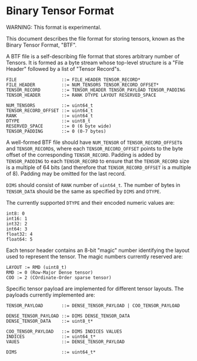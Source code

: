 # Binary Tensor Format

<!--* freshness: {
  owner: 'doak'
  reviewed: '2019-10-22'
} *-->

<!-- TOC -->

WARNING: This format is experimental.

This document describes the file format for storing tensors, known as the Binary
Tensor Format, "BTF".

A BTF file is a self-describing file format that stores arbitrary number of
Tensors. It is formed as a byte stream whose top-level structure is a "File
Header" followed by a list of "Tensor Record"s.

<!-- TODO(doak): Make a diagram for the format -->

```none
FILE                 ::= FILE_HEADER TENSOR_RECORD*
FILE_HEADER          ::= NUM_TENSORS TENSOR_RECORD_OFFSET*
TENSOR_RECORD        ::= TENSOR_HEADER TENSOR_PAYLOAD TENSOR_PADDING
TENSOR_HEADER        ::= RANK DTYPE LAYOUT RESERVED_SPACE

NUM_TENSORS          ::= uint64_t
TENSOR_RECORD_OFFSET ::= uint64_t
RANK                 ::= uint64_t
DTYPE                ::= uint8_t
RESERVED_SPACE       ::= 0 (6 byte wide)
TENSOR_PADDING       ::= 0 (0-7 bytes)
```

A well-formed BTF file should have `NUM_TENSOR` of `TENSOR_RECORD_OFFSET`s and
`TENSOR_RECORD`s, where each `TENSOR_RECORD_OFFSET` points to the byte offset of
the corresponding `TENSOR_RECORD`. Padding is added by `TENSOR_PADDING` to each
`TENSOR_RECORD` to ensure that the `TENSOR_RECORD` size is a multiple of 64 bits
(and therefore that `TENSOR_RECORD_OFFSET` is a multiple of 8). Padding may be
omitted for the last record.

`DIMS` should consist of `RANK` number of `uint64_t`. The number of bytes in
`TENSOR_DATA` should be the same as specified by `DIMS` and `DTYPE`.

The currently supported `DTYPE` and their encoded numeric values are:

```none
int8: 0
int16: 1
int32: 2
int64: 3
float32: 4
float64: 5
```

Each tensor header contains an 8-bit "magic" number identifying the layout used
to represent the tensor. The magic numbers currently reserved are:

<!-- TODO(doak): It's better to have these magic numbers and their names defined
     centrally and import it here and in the languages that parse it to ensure
     they're kept in sync -->

```none
LAYOUT := RMD (uint8_t)
RMD := 0 (Row-Major Dense tensor)
COO := 2 (COrdinate-Order sparse tensor)
```

Specific tensor payload are implemented for different tensor layouts. The
payloads currently implemented are:

```none
TENSOR_PAYLOAD       ::= DENSE_TENSOR_PAYLOAD | COO_TENSOR_PAYLOAD

DENSE_TENSOR_PAYLOAD ::= DIMS DENSE_TENSOR_DATA
DENSE_TENSOR_DATA    ::= uint8_t*

COO_TENSOR_PAYLOAD   ::= DIMS INDICES VALUES
INDICES              ::= uint64_t*
VAUES                ::= DENSE_TENSOR_PAYLOAD

DIMS                 ::= uint64_t*
```
